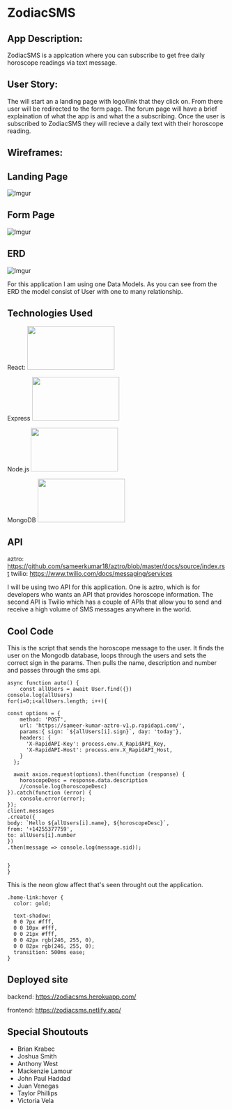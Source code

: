 # ZodiacSMS

## App Description:
ZodiacSMS is a applcation where you can subscribe to get free daily horoscope readings via text message. 


## User Story:
The will start an a landing page with logo/link that they click on. From there user will be redirected to the form page. The forum page will have a brief explaination of what the app is and what the a subscribing. Once the user is subscribed to ZodiacSMS they will recieve a daily text with their horoscope reading. 

## Wireframes:

## Landing Page
![Imgur](https://i.imgur.com/VFjasct.png)

## Form Page
![Imgur](https://i.imgur.com/mIk1fBj.png)


## ERD
![Imgur](https://i.imgur.com/x0p82Q2.png)

For this application I am using one Data Models. As you can see from the ERD the  model consist of User with one to many relationship. 


 ## Technologies Used

React:
<img src="https://cdn.jsdelivr.net/gh/devicons/devicon/icons/react/react-original.svg" width="200" height="100"/>
          

Express
<img src="https://cdn.jsdelivr.net/gh/devicons/devicon/icons/express/express-original-wordmark.svg" width="200" height="100"/>
          
            
Node.js
<img src="https://cdn.jsdelivr.net/gh/devicons/devicon/icons/nodejs/nodejs-original.svg" width="200" height="100"/>
          
MongoDB
<img src="https://cdn.jsdelivr.net/gh/devicons/devicon/icons/mongodb/mongodb-original-wordmark.svg" width="200" height="100"/>
          

## API
aztro: https://github.com/sameerkumar18/aztro/blob/master/docs/source/index.rst
twilio: https://www.twilio.com/docs/messaging/services

I will be using two API for this application. One is aztro, which is for developers who wants an API that provides horoscope information. The second API is Twilio which has a couple of APIs that allow you to send and receive a high volume of SMS messages anywhere in the world.


## Cool Code 

This is the script that sends the horoscope message to the user. It finds the user on the Mongodb database, loops through the users and sets the correct sign in the params. Then pulls the name, description and number and passes through the sms api.
```
async function auto() {
    const allUsers = await User.find({})
console.log(allUsers)
for(i=0;i<allUsers.length; i++){
      
const options = {
    method: 'POST',
    url: 'https://sameer-kumar-aztro-v1.p.rapidapi.com/',
    params:{ sign: `${allUsers[i].sign}`, day: 'today'},
    headers: {
      'X-RapidAPI-Key': process.env.X_RapidAPI_Key,
      'X-RapidAPI-Host': process.env.X_RapidAPI_Host,
    }
  };

  await axios.request(options).then(function (response) {
    horoscopeDesc = response.data.description
    //console.log(horoscopeDesc)
}).catch(function (error) {
    console.error(error);
});
client.messages
.create({
body: `Hello ${allUsers[i].name}, ${horoscopeDesc}`,
from: '+14255377759',
to: allUsers[i].number
})
.then(message => console.log(message.sid));


}  
}
```

This is the neon glow affect that's seen throught out the application.
```
.home-link:hover {
  color: gold;
  
  text-shadow:
  0 0 7px #fff,
  0 0 10px #fff,
  0 0 21px #fff,
  0 0 42px rgb(246, 255, 0),
  0 0 82px rgb(246, 255, 0);
  transition: 500ms ease;
}
```

## Deployed site

backend:  https://zodiacsms.herokuapp.com/

frontend: https://zodiacsms.netlify.app/


## Special Shoutouts 

* Brian Krabec
* Joshua Smith 
* Anthony West
* Mackenzie Lamour
* John Paul Haddad
* Juan Venegas
* Taylor Phillips
* Victoria Vela